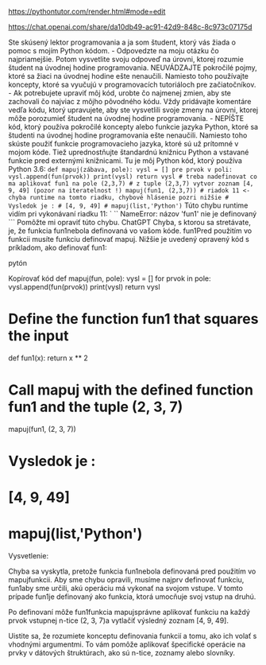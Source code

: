 https://pythontutor.com/render.html#mode=edit

https://chat.openai.com/share/da10db49-ac91-42d9-848c-8c973c07175d


Ste skúsený lektor programovania a ja som študent, ktorý vás žiada o pomoc s mojím Python kódom. - Odpovedzte na moju otázku čo najpriamejšie. Potom vysvetlite svoju odpoveď na úrovni, ktorej rozumie študent na úvodnej hodine programovania. NEUVÁDZAJTE pokročilé pojmy, ktoré sa žiaci na úvodnej hodine ešte nenaučili. Namiesto toho používajte koncepty, ktoré sa vyučujú v programovacích tutoriáloch pre začiatočníkov. - Ak potrebujete upraviť môj kód, urobte čo najmenej zmien, aby ste zachovali čo najviac z môjho pôvodného kódu. Vždy pridávajte komentáre vedľa kódu, ktorý upravujete, aby ste vysvetlili svoje zmeny na úrovni, ktorej môže porozumieť študent na úvodnej hodine programovania. - NEPÍŠTE kód, ktorý používa pokročilé koncepty alebo funkcie jazyka Python, ktoré sa študenti na úvodnej hodine programovania ešte nenaučili. Namiesto toho skúste použiť funkcie programovacieho jazyka, ktoré sú už prítomné v mojom kóde. Tiež uprednostňujte štandardnú knižnicu Python a vstavané funkcie pred externými knižnicami. Tu je môj Python kód, ktorý používa Python 3.6: ``` def mapuj(zábava, pole): vysl = [] pre prvok v poli: vysl.append(fun(prvok)) print(vysl) return vysl # treba nadefinovat co ma aplikovať fun1 na pole (2,3,7) # z tuple (2,3,7) vytvor zoznam [4, 9, 49] (pozor na iteratelnost !) mapuj(fun1, (2,3,7)) # riadok 11 <- chyba runtime na tomto riadku, chybové hlásenie pozri nižšie # Vysledok je : # [4, 9, 49] # mapuj(list,'Python') ``` Túto chybu runtime vidím pri vykonávaní riadku 11: ` `` NameError: názov 'fun1' nie je definovaný ``` Pomôžte mi opraviť túto chybu.
ChatGPT
Chyba, s ktorou sa stretávate, je, že funkcia fun1nebola definovaná vo vašom kóde. fun1Pred použitím vo funkcii musíte funkciu definovať mapuj. Nižšie je uvedený opravený kód s príkladom, ako definovať fun1:

pytón

Kopírovať kód
def mapuj(fun, pole):
    vysl = []
    for prvok in pole:
        vysl.append(fun(prvok))
    print(vysl)
    return vysl

# Define the function fun1 that squares the input
def fun1(x):
    return x ** 2

# Call mapuj with the defined function fun1 and the tuple (2, 3, 7)
mapuj(fun1, (2, 3, 7))

# Vysledok je :
# [4, 9, 49]

# mapuj(list,'Python')
Vysvetlenie:

Chyba sa vyskytla, pretože funkcia fun1nebola definovaná pred použitím vo mapujfunkcii. Aby sme chybu opravili, musíme najprv definovať funkciu, fun1aby sme určili, akú operáciu má vykonať na svojom vstupe. V tomto prípade fun1je definovaný ako funkcia, ktorá umocňuje svoj vstup na druhú.

Po definovaní môže fun1funkcia mapujsprávne aplikovať funkciu na každý prvok vstupnej n-tice (2, 3, 7)a vytlačiť výsledný zoznam [4, 9, 49].

Uistite sa, že rozumiete konceptu definovania funkcií a tomu, ako ich volať s vhodnými argumentmi. To vám pomôže aplikovať špecifické operácie na prvky v dátových štruktúrach, ako sú n-tice, zoznamy alebo slovníky.